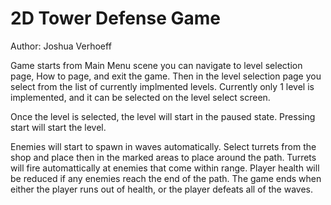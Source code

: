 # 2D Tower Defense Game

Author: Joshua Verhoeff

Game starts from Main Menu scene you can navigate to level selection page,  How to page, and exit the game. Then in the level selection page you select from the list of currently implmented levels. Currently only 1 level is implemented, and it can be selected on the level select screen.

Once the level is selected, the level will start in the paused state. Pressing start will start the level.

Enemies will start to spawn in waves automatically. Select turrets from the shop and place then in the marked areas to place around the path. Turrets will fire automattically at enemies that come within range. Player health will be reduced if any enemies reach the end of the path. The game ends when either the player runs out of health, or the player defeats all of the waves. 